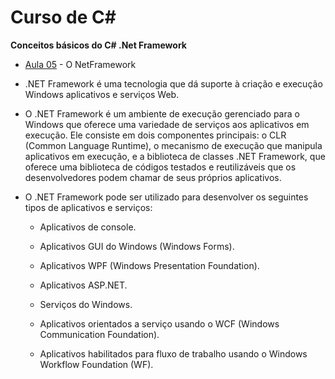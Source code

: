 # Curso de C#

**Conceitos básicos do C# .Net Framework**
* [Aula 05](https://www.youtube.com/watch?v=K7JTSy5InCU&list=PLPc-V1ujthioJ8Cq_yMzYAbeSvaPye-aa&index=5) - O NetFramework
* .NET Framework é uma tecnologia que dá suporte à criação e execução Windows aplicativos e serviços Web.
* O .NET Framework é um ambiente de execução gerenciado para o Windows que oferece uma variedade de serviços aos aplicativos em execução. Ele consiste em dois componentes principais: o CLR (Common Language Runtime), o mecanismo de execução que manipula aplicativos em execução, e a biblioteca de classes .NET Framework, que oferece uma biblioteca de códigos testados e reutilizáveis que os desenvolvedores podem chamar de seus próprios aplicativos. 
* O .NET Framework pode ser utilizado para desenvolver os seguintes tipos de aplicativos e serviços:

  * Aplicativos de console.

  * Aplicativos GUI do Windows (Windows Forms).

  * Aplicativos WPF (Windows Presentation Foundation).

  * Aplicativos ASP.NET.

  * Serviços do Windows.

  * Aplicativos orientados a serviço usando o WCF (Windows Communication Foundation).

  * Aplicativos habilitados para fluxo de trabalho usando o Windows Workflow Foundation (WF).
#


